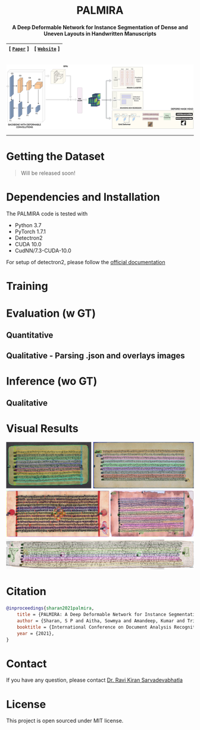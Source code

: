 <div align="center">

# PALMIRA

#### A Deep Deformable Network for Instance Segmentation of Dense and Uneven Layouts in Handwritten Manuscripts

| **[ [```Paper```](<>) ]** | **[ [```Website```](<https://ihdia.iiit.ac.in/Palmira/>) ]** |
|:-------------------:|:-------------------:|

<br>

<img src="assets/Palmira-Arch-Crop.jpg">

---

</div>

# Getting the Dataset
> Will be released soon!

# Dependencies and Installation
The PALMIRA code is tested with 
- Python 3.7
- PyTorch 1.7.1
- Detectron2
- CUDA 10.0
- CudNN/7.3-CUDA-10.0

For setup of detectron2, please follow the [official documentation](https://detectron2.readthedocs.io/en/latest/tutorials/install.html)

# Training

# Evaluation (w GT)
## Quantitative
## Qualitative - Parsing .json and overlays images

# Inference (wo GT)
## Qualitative

# Visual Results
![visual results](assets/Qualitative.png)

# Citation
```bibtex
@inproceedings{sharan2021palmira,
    title = {PALMIRA: A Deep Deformable Network for Instance Segmentation of Dense and Uneven Layouts in Handwritten Manuscripts},
    author = {Sharan, S P and Aitha, Sowmya and Amandeep, Kumar and Trivedi, Abhishek and Augustine, Aaron and Sarvadevabhatla, Ravi Kiran},
    booktitle = {International Conference on Document Analysis Recognition, {ICDAR} 2021},
    year = {2021},
}
```

# Contact
If you have any question, please contact [Dr. Ravi Kiran Sarvadevabhatla](mailto:ravi.kiran@iiit.ac.in.)

# License
This project is open sourced under MIT license.